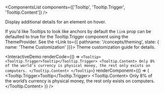 <ComponentsList
  components={['Tooltip', 'Tooltip.Trigger', 'Tooltip.Content']}
/>

Display additional details for an element on hover.

If you'd like Tooltips to look like anchors by default the `link` prop can be
defaulted to true for the Tooltip.Trigger component using the ThemeProvider.
See the <Link to={{ pathname: '/concepts/theming', state: { name: 'Theme Customization' }}}>
Theme customization guide</Link> for details.

<InteractiveDemo
  renderCode={() => `<Tooltip>
  <Tooltip.Trigger>Tooltip</Tooltip.Trigger>
  <Tooltip.Content>
    Only 8% of the world’s currency is physical money, the rest only exists
    on computers.
  </Tooltip.Content>
</Tooltip>`}
  renderComponent={() => (
    <Tooltip>
      <Tooltip.Trigger>Tooltip</Tooltip.Trigger>
      <Tooltip.Content>
        Only 8% of the world’s currency is physical money, the rest only exists
        on computers.
      </Tooltip.Content>
    </Tooltip>
  )}
/>

<PropsDocs activeComponent />
